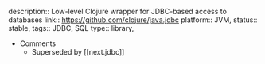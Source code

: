description:: Low-level Clojure wrapper for JDBC-based access to databases
link:: https://github.com/clojure/java.jdbc
platform:: JVM,
status:: stable, 
tags:: JDBC, SQL
type:: library,

- Comments
	- Superseded by [[next.jdbc]]